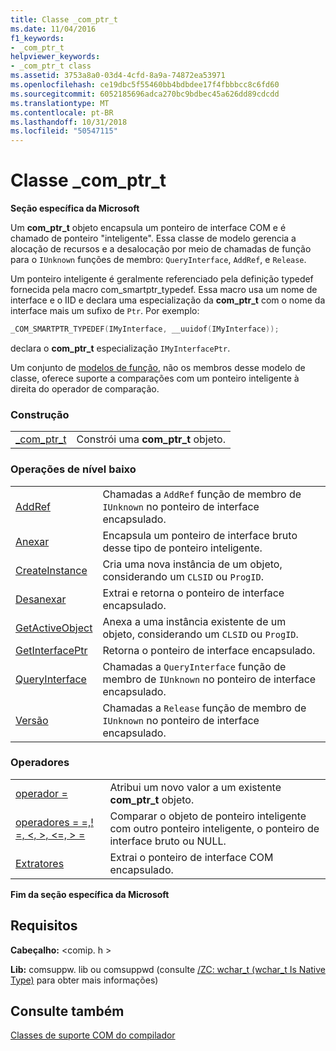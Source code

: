 ```yaml
---
title: Classe _com_ptr_t
ms.date: 11/04/2016
f1_keywords:
- _com_ptr_t
helpviewer_keywords:
- _com_ptr_t class
ms.assetid: 3753a8a0-03d4-4cfd-8a9a-74872ea53971
ms.openlocfilehash: ce19dbc5f55460bb4bdbdee17f4fbbbcc8c6fd60
ms.sourcegitcommit: 6052185696adca270bc9bdbec45a626dd89cdcdd
ms.translationtype: MT
ms.contentlocale: pt-BR
ms.lasthandoff: 10/31/2018
ms.locfileid: "50547115"
---
```

# <a name="comptrt-class"></a>Classe _com_ptr_t

**Seção específica da Microsoft**

Um **com_ptr_t** objeto encapsula um ponteiro de interface COM e é chamado de ponteiro "inteligente". Essa classe de modelo gerencia a alocação de recursos e a desalocação por meio de chamadas de função para o `IUnknown` funções de membro: `QueryInterface`, `AddRef`, e `Release`.

Um ponteiro inteligente é geralmente referenciado pela definição typedef fornecida pela macro com_smartptr_typedef. Essa macro usa um nome de interface e o IID e declara uma especialização da **com_ptr_t** com o nome da interface mais um sufixo de `Ptr`. Por exemplo:

```cpp
_COM_SMARTPTR_TYPEDEF(IMyInterface, __uuidof(IMyInterface));
```

declara o **com_ptr_t** especialização `IMyInterfacePtr`.

Um conjunto de [modelos de função](../cpp/relational-function-templates.md), não os membros desse modelo de classe, oferece suporte a comparações com um ponteiro inteligente à direita do operador de comparação.

### <a name="construction"></a>Construção

|||
|-|-|
|[_com_ptr_t](../cpp/com-ptr-t-com-ptr-t.md)|Constrói uma **com_ptr_t** objeto.|

### <a name="low-level-operations"></a>Operações de nível baixo

|||
|-|-|
|[AddRef](../cpp/com-ptr-t-addref.md)|Chamadas a `AddRef` função de membro de `IUnknown` no ponteiro de interface encapsulado.|
|[Anexar](../cpp/com-ptr-t-attach.md)|Encapsula um ponteiro de interface bruto desse tipo de ponteiro inteligente.|
|[CreateInstance](../cpp/com-ptr-t-createinstance.md)|Cria uma nova instância de um objeto, considerando um `CLSID` ou `ProgID`.|
|[Desanexar](../cpp/com-ptr-t-detach.md)|Extrai e retorna o ponteiro de interface encapsulado.|
|[GetActiveObject](../cpp/com-ptr-t-getactiveobject.md)|Anexa a uma instância existente de um objeto, considerando um `CLSID` ou `ProgID`.|
|[GetInterfacePtr](../cpp/com-ptr-t-getinterfaceptr.md)|Retorna o ponteiro de interface encapsulado.|
|[QueryInterface](../cpp/com-ptr-t-queryinterface.md)|Chamadas a `QueryInterface` função de membro de `IUnknown` no ponteiro de interface encapsulado.|
|[Versão](../cpp/com-ptr-t-release.md)|Chamadas a `Release` função de membro de `IUnknown` no ponteiro de interface encapsulado.|

### <a name="operators"></a>Operadores

|||
|-|-|
|[operador =](../cpp/com-ptr-t-operator-equal.md)|Atribui um novo valor a um existente **com_ptr_t** objeto.|
|[operadores = =,! =, \<, >, \<=, > =](../cpp/com-ptr-t-relational-operators.md)|Comparar o objeto de ponteiro inteligente com outro ponteiro inteligente, o ponteiro de interface bruto ou NULL.|
|[Extratores](../cpp/com-ptr-t-extractors.md)|Extrai o ponteiro de interface COM encapsulado.|

**Fim da seção específica da Microsoft**

## <a name="requirements"></a>Requisitos

**Cabeçalho:** \<comip. h >

**Lib:** comsuppw. lib ou comsuppwd (consulte [/ZC: wchar_t (wchar_t Is Native Type)](../build/reference/zc-wchar-t-wchar-t-is-native-type.md) para obter mais informações)

## <a name="see-also"></a>Consulte também

[Classes de suporte COM do compilador](../cpp/compiler-com-support-classes.md)